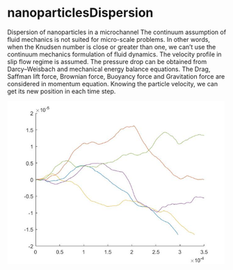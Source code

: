 # nanoparticlesDispersion
 Dispersion of nanoparticles in a microchannel
The continuum assumption of fluid mechanics is not suited for micro-scale problems. In other words, when the Knudsen number is close or greater than one, we can’t use the continuum mechanics formulation of fluid dynamics.
The velocity profile in slip flow regime is assumed. The pressure drop can be obtained from Darcy–Weisbach and mechanical energy balance equations. The Drag, Saffman lift force, Brownian force, Buoyancy force and Gravitation force are considered in momentum equation. Knowing the particle velocity, we can get its new position in each time step.

<img src="paticlesPath.jpg" width="500">
